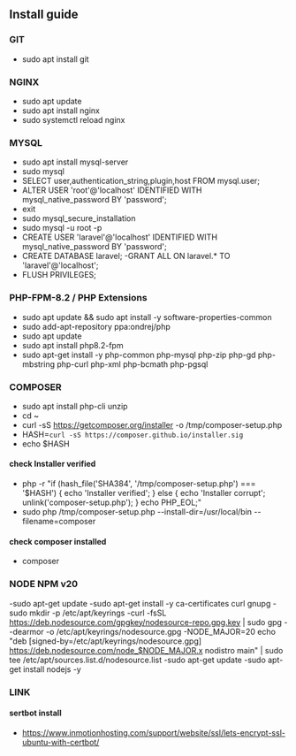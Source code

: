 ## Install guide 

### GIT

- sudo apt install git

### NGINX

- sudo apt update
- sudo apt install nginx
- sudo systemctl reload nginx

### MYSQL

- sudo apt install mysql-server
- sudo mysql
- SELECT user,authentication_string,plugin,host FROM mysql.user;
- ALTER USER 'root'@'localhost' IDENTIFIED WITH mysql_native_password BY 'password';
- exit
- sudo mysql_secure_installation
- sudo mysql -u root -p
- CREATE USER 'laravel'@'localhost' IDENTIFIED WITH mysql_native_password BY 'password';
- CREATE DATABASE laravel;
 -GRANT ALL ON laravel.* TO 'laravel'@'localhost';
- FLUSH PRIVILEGES;

### PHP-FPM-8.2 / PHP Extensions

- sudo apt update && sudo apt install -y software-properties-common
- sudo add-apt-repository ppa:ondrej/php
- sudo apt update
- sudo apt install php8.2-fpm
- sudo apt-get install -y php-common php-mysql php-zip php-gd php-mbstring php-curl php-xml php-bcmath php-pgsql

### COMPOSER

- sudo apt install php-cli unzip
- cd ~
- curl -sS https://getcomposer.org/installer -o /tmp/composer-setup.php
- HASH=`curl -sS https://composer.github.io/installer.sig`
- echo $HASH

#### check Installer verified

- php -r "if (hash_file('SHA384', '/tmp/composer-setup.php') === '$HASH') { echo 'Installer verified'; } else { echo 'Installer corrupt'; unlink('composer-setup.php'); } echo PHP_EOL;"
- sudo php /tmp/composer-setup.php --install-dir=/usr/local/bin --filename=composer

#### check composer installed

- composer

### NODE NPM v20

-sudo apt-get update
-sudo apt-get install -y ca-certificates curl gnupg
-sudo mkdir -p /etc/apt/keyrings
-curl -fsSL https://deb.nodesource.com/gpgkey/nodesource-repo.gpg.key | sudo gpg --dearmor -o /etc/apt/keyrings/nodesource.gpg
-NODE_MAJOR=20 echo "deb [signed-by=/etc/apt/keyrings/nodesource.gpg] https://deb.nodesource.com/node_$NODE_MAJOR.x nodistro main" | sudo tee /etc/apt/sources.list.d/nodesource.list
-sudo apt-get update
-sudo apt-get install nodejs -y

### LINK
#### sertbot install
- https://www.inmotionhosting.com/support/website/ssl/lets-encrypt-ssl-ubuntu-with-certbot/
